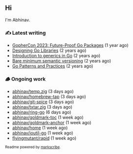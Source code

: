 ## Hi

I'm Abhinav.

### ✍️ Latest writing


- [GopherCon 2023: Future-Proof Go Packages](https://abhinavg.net/2023/09/27/future-proof-packages/) (1 year ago)
- [Designing Go Libraries](https://abhinavg.net/2022/12/06/designing-go-libraries/) (2 years ago)
- [Introduction to generics in Go](https://abhinavg.net/2022/11/23/generics-intro/) (2 years ago)
- [Bare minimum semantic versioning](https://abhinavg.net/2022/11/07/semver/) (2 years ago)
- [Go Patterns and Practices](https://abhinavg.net/2022/09/19/go-patterns-and-practices-talk/) (2 years ago)

### 🪵 Ongoing work


- [abhinav/temp.zig](https://github.com/abhinav/temp.zig) (3 days ago)
- [abhinav/homebrew-tap](https://github.com/abhinav/homebrew-tap) (3 days ago)
- [abhinav/git-spice](https://github.com/abhinav/git-spice) (3 days ago)
- [abhinav/txtar.zig](https://github.com/abhinav/txtar.zig) (3 days ago)
- [abhinav/ring-go](https://github.com/abhinav/ring-go) (6 days ago)
- [abhinav/goldmark-toc](https://github.com/abhinav/goldmark-toc) (1 week ago)
- [abhinav/goldmark-anchor](https://github.com/abhinav/goldmark-anchor) (1 week ago)
- [abhinav/home](https://github.com/abhinav/home) (1 week ago)
- [abhinav/ioutil-go](https://github.com/abhinav/ioutil-go) (1 week ago)
- [flyingmutant/rapid](https://github.com/flyingmutant/rapid) (1 week ago)

<sub>Readme powered by [markscribe](https://github.com/muesli/markscribe).</sub>
